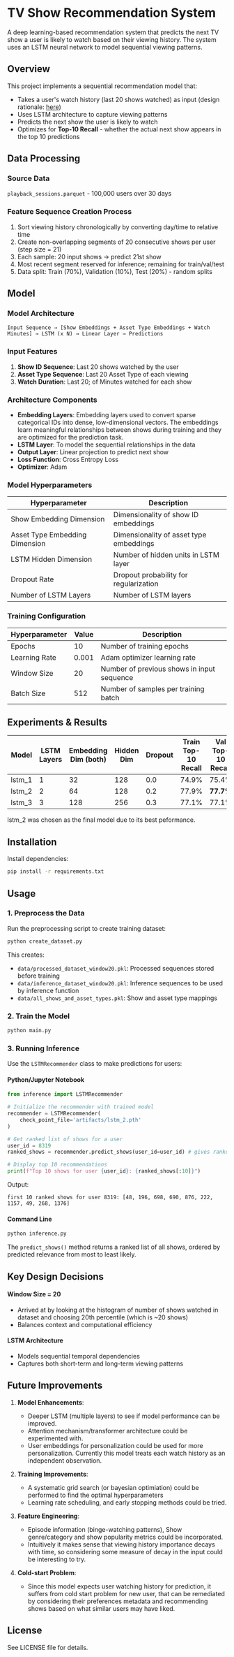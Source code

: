 # TV Show Recommendation System

A deep learning-based recommendation system that predicts the next TV show a user is likely to watch based on their viewing history. The system uses an LSTM neural network to model sequential viewing patterns.

## Overview

This project implements a sequential recommendation model that:
- Takes a user's watch history (last 20 shows watched) as input (design rationale: [here](#key-design-decisions))
- Uses LSTM architecture to capture viewing patterns
- Predicts the next show the user is likely to watch
- Optimizes for **Top-10 Recall** - whether the actual next show appears in the top 10 predictions


## Data Processing

### Source Data 
`playback_sessions.parquet` - 100,000 users over 30 days

### Feature Sequence Creation Process
1. Sort viewing history chronologically by converting day/time to relative time
2. Create non-overlapping segments of 20 consecutive shows per user (step size = 21)
3. Each sample: 20 input shows → predict 21st show
4. Most recent segment reserved for inference; remaining for train/val/test
5. Data split: Train (70%), Validation (10%), Test (20%) - random splits


## Model

### Model Architecture
```
Input Sequence → [Show Embeddings + Asset Type Embeddings + Watch Minutes] → LSTM (x N) → Linear Layer → Predictions
```
### Input Features
1. **Show ID Sequence**: Last 20 shows watched by the user
2. **Asset Type Sequence**: Last 20 Asset Type of each viewing 
3. **Watch Duration**: Last 20; of Minutes watched for each show

### Architecture Components
- **Embedding Layers**: Embedding layers used to convert sparse categorical IDs into dense, low-dimensional vectors. The embeddings learn meaningful relationships between shows during training and they are optimized for the prediction task.
- **LSTM Layer**: To model the sequential relationships in the data
- **Output Layer**: Linear projection to predict next show
- **Loss Function**: Cross Entropy Loss
- **Optimizer**: Adam 

### Model Hyperparameters

| Hyperparameter | Description |
|----------------|-------------|
| Show Embedding Dimension |  Dimensionality of show ID embeddings |
| Asset Type Embedding Dimension | Dimensionality of asset type embeddings |
| LSTM Hidden Dimension |  Number of hidden units in LSTM layer |
| Dropout Rate | Dropout probability for regularization |
| Number of LSTM Layers |  Number of LSTM layers |

### Training Configuration


| Hyperparameter | Value | Description |
|----------------|-------|-------------|
| Epochs | 10 | Number of training epochs |
| Learning Rate | 0.001 | Adam optimizer learning rate |
| Window Size | 20 | Number of previous shows in input sequence |
| Batch Size | 512 | Number of samples per training batch |


## Experiments & Results

| Model | LSTM Layers | Embedding Dim (both) | Hidden Dim | Dropout | Train Top-10 Recall | Val Top-10 Recall | Test Top-10 Recall |
|-------|-------------|---------------|------------|---------|---------------------|-------------------|---------------------|
| lstm_1     | 1           | 32            | 128        | 0.0     |   74.9%               | 75.4%             | 75.2%               |
| lstm_2     | 2           | 64            | 128        | 0.2     |   77.9%               | **77.7%**            | 77.4%           |
| lstm_3 | 3 | 128 | 256 | 0.3 |77.1% | 77.1% | 76.8%|

lstm_2 was chosen as the final model due to its best peformance.


## Installation

Install dependencies:
```bash
pip install -r requirements.txt
```

## Usage

### 1. Preprocess the Data
Run the preprocessing script to create training dataset:
```bash
python create_dataset.py
```

This creates:
- `data/processed_dataset_window20.pkl`: Processed sequences stored before training
- `data/inference_dataset_window20.pkl`: Inference sequences to be used by inference function
- `data/all_shows_and_asset_types.pkl`: Show and asset type mappings

### 2. Train the Model
```bash
python main.py
```
### 3. Running Inference

Use the `LSTMRecommender` class to make predictions for users:

#### Python/Jupyter Notebook
```python
from inference import LSTMRecommender

# Initialize the recommender with trained model
recommender = LSTMRecommender(
    check_point_file='artifacts/lstm_2.pth'
)

# Get ranked list of shows for a user
user_id = 8319
ranked_shows = recommender.predict_shows(user_id=user_id) # gives ranked list for all shows

# Display top 10 recommendations
print(f"Top 10 shows for user {user_id}: {ranked_shows[:10]}")
```

Output:
```
first 10 ranked shows for user 8319: [48, 196, 698, 690, 876, 222, 1157, 49, 268, 1376]
```

#### Command Line
```bash
python inference.py
```

The `predict_shows()` method returns a ranked list of all shows, ordered by predicted relevance from most to least likely.



## Key Design Decisions

#### Window Size = 20
- Arrived at by looking at the histogram of number of shows watched in dataset and choosing 20th percentile (which is ~20 shows)
- Balances context and computational efficiency

#### LSTM Architecture
- Models sequential temporal dependencies
- Captures both short-term and long-term viewing patterns


## Future Improvements

1. **Model Enhancements**:
   - Deeper LSTM (multiple layers) to see if model performance can be improved.
   - Attention mechanism/transformer architecture could be experimented with. 
   - User embeddings for personalization could be used for more personalization. Currently this model treats each watch history as an independent observation.

2. **Training Improvements**:
   - A systematic grid search (or bayesian optimiation) could be performed to find the optimal hyperparameters
   - Learning rate scheduling, and early stopping methods could be tried.

3. **Feature Engineering**:
   - Episode information (binge-watching patterns), Show genre/category and show popularity metrics could be incorporated.
   - Intuitively it makes sense that viewing history importance decays with time, so considering some measure of decay in the input could be interesting to try.

4. **Cold-start Problem**:
   - Since this model expects user watching history for prediction, it suffers from cold start problem for new user, that can be remediated by considering their preferences metadata and recommending shows based on what similar users may have liked.

## License

See LICENSE file for details.
